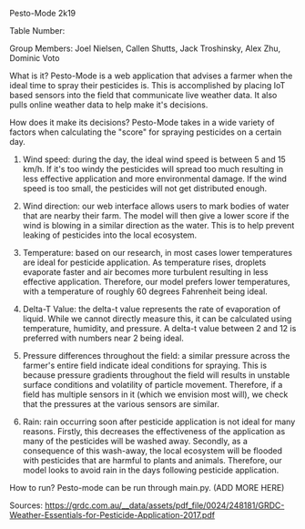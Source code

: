 Pesto-Mode 2k19

Table Number:

Group Members: Joel Nielsen, Callen Shutts, Jack Troshinsky, Alex Zhu,
Dominic Voto

What is it?
Pesto-Mode is a web application that advises a farmer when the ideal time to spray
their pesticides is. This is accomplished by placing IoT based sensors into the
field that communicate live weather data. It also pulls online weather data to
help make it's decisions.


How does it make its decisions?
Pesto-Mode takes in a wide variety of factors when calculating the "score" for
spraying pesticides on a certain day.

  1.  Wind speed: during the day, the ideal wind speed is between 5 and 15 km/h.
  If it's too windy the pesticides will spread too much resulting in less effective
  application and more environmental damage. If the wind speed is too small, the
  pesticides will not get distributed enough.

  2.  Wind direction: our web interface allows users to mark bodies of water that
  are nearby their farm. The model will then give a lower score if the wind is
  blowing in a similar direction as the water. This is to help prevent leaking of
  pesticides into the local ecosystem.

  3.  Temperature: based on our research, in most cases lower temperatures are
  ideal for pesticide application. As temperature rises, droplets evaporate faster
  and air becomes more turbulent resulting in less effective application. Therefore,
  our model prefers lower temperatures, with a temperature of roughly 60 degrees
  Fahrenheit being ideal.

  4.  Delta-T Value: the delta-t value represents the rate of evaporation of liquid.
  While we cannot directly measure this, it can be calculated using temperature,
  humidity, and pressure. A delta-t value between 2 and 12 is preferred with numbers
  near 2 being ideal.

  5.  Pressure differences throughout the field: a similar pressure across the
  farmer's entire field indicate ideal conditions for spraying. This is because
  pressure gradients throughout the field will results in unstable surface
  conditions and volatility of particle movement. Therefore, if a field has multiple
  sensors in it (which we envision most will), we check that the pressures at the
  various sensors are similar.

  6.  Rain: rain occurring soon after pesticide application is not ideal for many
  reasons. Firstly, this decreases the effectiveness of the application as many of
  the pesticides will be washed away. Secondly, as a consequence of this wash-away,
  the local ecosystem will be flooded with pesticides that are harmful to plants
  and animals. Therefore, our model looks to avoid rain in the days following
  pesticide application.

How to run?
Pesto-mode can be run through main.py. (ADD MORE HERE)

Sources:
https://grdc.com.au/__data/assets/pdf_file/0024/248181/GRDC-Weather-Essentials-for-Pesticide-Application-2017.pdf
